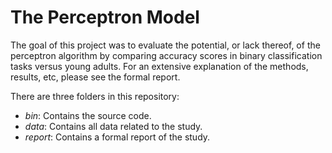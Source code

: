# The Perceptron Model

The goal of this project was to evaluate the potential, or lack thereof, of the perceptron algorithm by comparing accuracy scores in binary classification tasks versus young adults. For an extensive explanation of the methods, results, etc, please see the formal report. 

There are three folders in this repository:
 - *bin*: Contains the source code. 
 - *data*: Contains all data related to the study.
 - *report*: Contains a formal report of the study. 


 
